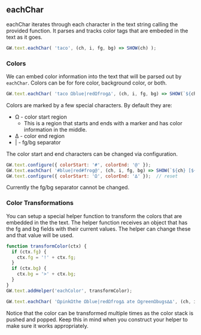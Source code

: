 
## eachChar

eachChar iterates through each character in the text string calling the provided function.  It parses and tracks color tags that are embeded in the text as it goes.

```js
GW.text.eachChar( 'taco', (ch, i, fg, bg) => SHOW(ch) );
```

### Colors

We can embed color information into the text that will be parsed out by `eachChar`.  Colors can be for fore color, background color, or both.

```js
GW.text.eachChar( 'taco Ωblue|redΩfrog∆', (ch, i, fg, bg) => SHOW(`${ch} [${fg} + ${bg}]`) );
```

Colors are marked by a few special characters.  By default they are:

* Ω - color start region 
  * This is a region that starts and ends with a marker and has color information in the middle.
* ∆ - color end region
* | - fg/bg separator

The color start and end characters can be changed via configuration.

```js
GW.text.configure({ colorStart: '#', colorEnd: '@' });
GW.text.eachChar( '#blue|red#frog@', (ch, i, fg, bg) => SHOW(`${ch} [${fg} + ${bg}]`) );
GW.text.configure({ colorStart: 'Ω', colorEnd: '∆' });  // reset
```

Currently the fg/bg separator cannot be changed.

### Color Transformations

You can setup a special helper function to transform the colors that are embedded in the the text.  The helper function receives an object that has the fg and bg fields with their current values.  The helper can change these and that value will be used.

```js
function transformColor(ctx) {
  if (ctx.fg) {
    ctx.fg = '!' + ctx.fg;
  }
  if (ctx.bg) {
    ctx.bg = '>' + ctx.bg;
  }
}
GW.text.addHelper('eachColor', transformColor);

GW.text.eachChar( 'ΩpinkΩthe Ωblue|redΩfrog∆ ate ΩgreenΩbugs∆∆', (ch, i, fg, bg) => SHOW(`${ch} [${fg} + ${bg}]`) );
```

Notice that the color can be transformed multiple times as the color stack is pushed and popped.  Keep this in mind when you construct your helper to make sure it works appropriately.
